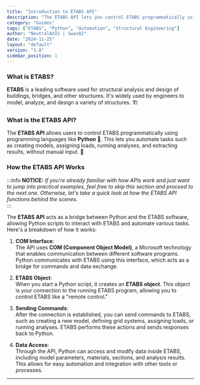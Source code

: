```yaml
---
title: "Introduction to ETABS API"
description: "The ETABS API lets you control ETABS programmatically using languages like Python, automating tasks like model creation, analysis, and report generation without manual input."
category: "Guides"
tags: ["ETABS", "Python", "Automation", "Structural Engineering"]
author: "NeutralAXIS | Swas02"
date: "2024-11-25"
layout: "default"
version: "1.0"
sidebar_position: 1
---
```

### **What is ETABS?**  
**ETABS** is a leading software used for structural analysis and design of buildings, bridges, and other structures. It's widely used by engineers to model, analyze, and design a variety of structures. 🏗️

### **What is the ETABS API?**  
The **ETABS API** allows users to control ETABS programmatically using programming languages like **Python** 🐍. This lets you automate tasks such as creating models, assigning loads, running analyses, and extracting results, without manual input. 🤖


### **How the ETABS API Works**


:::info **NOTICE:** *If you're already familiar with how APIs work and just want to jump into practical examples, feel free to skip this section and proceed to the next one. Otherwise, let's take a quick look at how the ETABS API functions behind the scenes.*  
:::

The **ETABS API** acts as a bridge between Python and the ETABS software, allowing Python scripts to interact with ETABS and automate various tasks. Here's a breakdown of how it works:

1. **COM Interface**:  
   The API uses **COM (Component Object Model)**, a Microsoft technology that enables communication between different software programs. Python communicates with ETABS using this interface, which acts as a bridge for commands and data exchange. 

2. **ETABS Object**:  
   When you start a Python script, it creates an **ETABS object**. This object is your connection to the running ETABS program, allowing you to control ETABS like a "remote control." 

3. **Sending Commands**:  
   After the connection is established, you can send commands to ETABS, such as creating a new model, defining grid systems, assigning loads, or running analyses. ETABS performs these actions and sends responses back to Python.

4. **Data Access**:  
   Through the API, Python can access and modify data inside ETABS, including model parameters, materials, sections, and analysis results. This allows for easy automation and integration with other tools or processes.

---